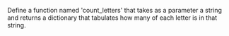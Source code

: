 Define a function named 'count_letters' that takes as a parameter
a string and returns a dictionary that tabulates how many of
each letter is in that string.